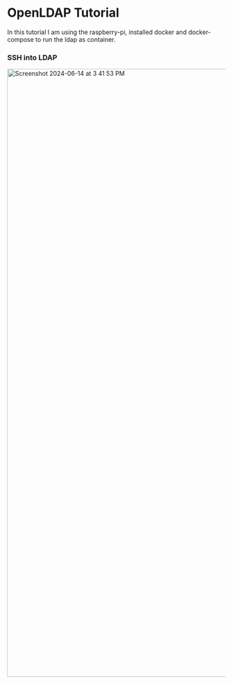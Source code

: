 # OpenLDAP Tutorial

In this tutorial I am using the raspberry-pi, installed docker and docker-compose to run the ldap as container.

### SSH into LDAP
<img width="1398" alt="Screenshot 2024-06-14 at 3 41 53 PM" src="https://github.com/jinnabaalu/openldap-tutorial/assets/11784253/27a7413f-b22b-4298-ae17-770aecb0df85">
